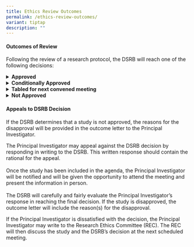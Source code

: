 ```yaml
---
title: Ethics Review Outcomes
permalink: /ethics-review-outcomes/
variant: tiptap
description: ""
---
```

<h4><strong>Outcomes of Review</strong></h4>
<p>Following the review of a research protocol, the DSRB will reach one of
the following decisions:
<br>
</p>
<div data-type="detailGroup" class="isomer-accordion-group isomer-accordion isomer-accordion-white">
<details class="isomer-details">
<summary><strong>Approved</strong>
</summary>
<div data-type="detailsContent" class="isomer-details-content">
<p>The research proposal is approved as submitted. No changes are required.</p>
</div>
</details>
</div>
<div data-type="detailGroup" class="isomer-accordion-group isomer-accordion isomer-accordion-white">
<details class="isomer-details">
<summary><strong>Conditionally Approved</strong>
</summary>
<div data-type="detailsContent" class="isomer-details-content">
<p>There are no major problems with the proposal. Issues listed by the DSRB
must be addressed before the study can be formally approved. Subjects must
not be recruited into the study until final approval has been issued.</p>
</div>
</details>
</div>
<div data-type="detailGroup" class="isomer-accordion-group isomer-accordion isomer-accordion-white">
<details class="isomer-details">
<summary><strong>Tabled for next convened meeting</strong>
</summary>
<div data-type="detailsContent" class="isomer-details-content">
<p>A proposal may be tabled if there are significant questions raised that
need further information from the Principal Investigator. The DSRB decides
on the subsequent action required. The Principal Investigator may be asked
to submit additional information, may be invited to a subsequent meeting
or the proposal might be sent to an Independent Consultant for further
review. When additional information has been obtained, the proposal is
discussed at the next DSRB meeting.</p>
</div>
</details>
</div>
<div data-type="detailGroup" class="isomer-accordion-group isomer-accordion isomer-accordion-white">
<details class="isomer-details">
<summary><strong>Not Approved</strong>
</summary>
<div data-type="detailsContent" class="isomer-details-content">
<p>The proposal fails to meet one or more criteria used by the DSRB for approval
of research. Disapproval cannot be given through the expedited review and
may only be given by majority vote at a DSRB convened meeting.</p>
</div>
</details>
</div>
<p></p>
<h4><strong>Appeals to DSRB Decision</strong></h4>
<p>If the DSRB determines that a study is not approved, the reasons for the
disapproval will be provided in the outcome letter to the Principal Investigator.</p>
<p>The Principal Investigator may appeal against the DSRB decision by responding
in writing to the DSRB. This written response should contain the rational
for the appeal.
<br>
<br>Once the study has been included in the agenda, the Principal Investigator
will be notified and will be given the opportunity to attend the meeting
and present the information in person.
<br>
<br>The DSRB will carefully and fairly evaluate the Principal Investigator’s
response in reaching the final decision. If the study is disapproved, the
outcome letter will include the reason(s) for the disapproval.</p>
<p>If the Principal Investigator is dissatisfied with the decision, the Principal
Investigator may write to the Research Ethics Committee (REC). The REC
will then discuss the study and the DSRB’s decision at the next scheduled
meeting.</p>
<p>&nbsp;</p>
